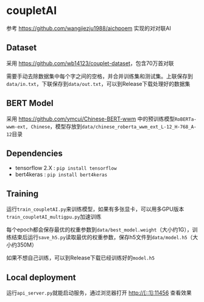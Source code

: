 # coupletAI

参考 <https://github.com/wangjiezju1988/aichpoem> 实现的对对联AI

## Dataset

采用 <https://github.com/wb14123/couplet-dataset>，包含70万首对联

需要手动去除数据集中每个字之间的空格，并合并训练集和测试集。上联保存到`data/in.txt`，下联保存到`data/out.txt`，可以到Release下载处理好的数据集

## BERT Model

采用 <https://github.com/ymcui/Chinese-BERT-wwm> 中的预训练模型`RoBERTa-wwm-ext, Chinese`，模型存放到`data/chinese_roberta_wwm_ext_L-12_H-768_A-12`目录

## Dependencies

- tensorflow 2.X : `pip install tensorflow`
- bert4keras : `pip install bert4keras`

## Training

运行`train_coupletAI.py`来训练模型，如果有多张显卡，可以用多GPU版本`train_coupletAI_multigpu.py`加速训练

每个epoch都会保存最优的权重参数到`data/best_model.weight`（大小约1G），训练结束后运行`save_h5.py`读取最优的权重参数，保存h5文件到`data/model.h5`（大小约350M）

如果不想自己训练，可以到Release下载已经训练好的`model.h5`

## Local deployment

运行`api_server.py`就能启动服务，通过浏览器打开 <http://[::1]:11456> 查看效果
